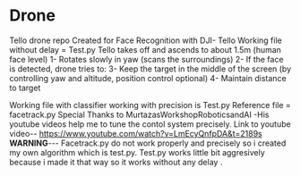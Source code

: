 # Drone
Tello drone repo
Created for Face Recognition with DJI- Tello
Working file without delay = Test.py
Tello takes off and ascends to about 1.5m (human face level)
1- Rotates slowly in yaw (scans the surroundings)
2- If the face is detected, drone tries to:
3- Keep the target in the middle of the screen (by controlling yaw and altitude,
position control optional)
4- Maintain distance to target 

Working file with classifier working with precision is Test.py
Reference file = facetrack.py
Special Thanks to MurtazasWorkshopRoboticsandAI -His youtube videos help me to tune the contol system precisely.
Link to youtube video--
https://www.youtube.com/watch?v=LmEcyQnfpDA&t=2189s
**WARNING**--- 
Facetrack.py do not work properly and precisely  so i created my own algorithm which is test.py.
Test.py works little bit aggresively because i made it that way so it works without any delay .
